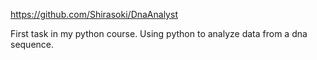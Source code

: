 https://github.com/Shirasoki/DnaAnalyst

First task in my python course. Using python to analyze data from a dna sequence.